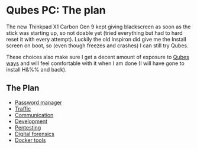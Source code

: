 # Qubes PC: The plan

The new Thinkpad X1 Carbon Gen 9 kept giving blackscreen as soon as the stick was starting up, so not doable yet (tried everything but had to hard reset it with every attempt). Luckily the old Inspiron did give me the Install screen on boot, so (even though freezes and crashes) I can still try Qubes.

These choices also make sure I get a decent amount of exposure to [Qubes ways](https://www.qubes-os.org/doc/) and will feel comfortable with it when I am done (I will have gone to install H&%% and back).

## The Plan

* [Password manager](Password-manager.md)
* [Traffic](Traffic.md)
* [Communication](Communication.md)
* [Development](Development.md)
* [Pentesting](Pentesting.md)
* [Digital forensics](Digital-forensics.md)
* [Docker tools](Docker-tools.md)